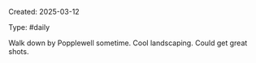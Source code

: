 Created: 2025-03-12

Type: #daily

Walk down by Popplewell sometime. Cool landscaping. Could get great shots.

